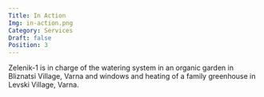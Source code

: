 ```yaml
---
Title: In Action
Img: in-action.png
Category: Services
Draft: false
Position: 3
---
```


Zelenik-1 is in charge of the watering system in an organic garden in Bliznatsi Village, Varna and windows and heating of a family greenhouse in Levski Village, Varna.

